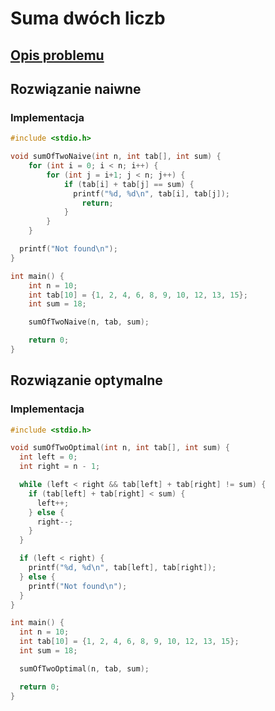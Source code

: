 # Suma dwóch liczb

## [Opis problemu](../../../../algorithms/searching/sum-of-two.md)


## Rozwiązanie naiwne

### Implementacja

```c linenums="1"
#include <stdio.h>

void sumOfTwoNaive(int n, int tab[], int sum) {
    for (int i = 0; i < n; i++) {
        for (int j = i+1; j < n; j++) {
            if (tab[i] + tab[j] == sum) {
              printf("%d, %d\n", tab[i], tab[j]);
                return;
            }
        }
    }

  printf("Not found\n");
}

int main() {
    int n = 10;
    int tab[10] = {1, 2, 4, 6, 8, 9, 10, 12, 13, 15};
    int sum = 18;

    sumOfTwoNaive(n, tab, sum);

    return 0;
}
```


## Rozwiązanie optymalne

### Implementacja

```c linenums="1"
#include <stdio.h>

void sumOfTwoOptimal(int n, int tab[], int sum) {
  int left = 0;
  int right = n - 1;

  while (left < right && tab[left] + tab[right] != sum) {
    if (tab[left] + tab[right] < sum) {
      left++;
    } else {
      right--;
    }
  }

  if (left < right) {
    printf("%d, %d\n", tab[left], tab[right]);
  } else {
    printf("Not found\n");
  }
}

int main() {
  int n = 10;
  int tab[10] = {1, 2, 4, 6, 8, 9, 10, 12, 13, 15};
  int sum = 18;

  sumOfTwoOptimal(n, tab, sum);

  return 0;
}
```

